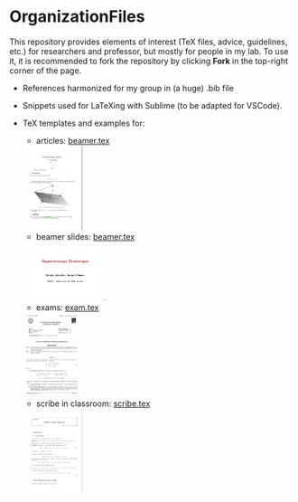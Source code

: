# OrganizationFiles

This repository provides elements of interest (TeX files, advice, guidelines, etc.) for researchers and professor, but mostly for people in my lab.
To use it, it is recommended to fork the repository by clicking **Fork** in the top-right corner of the page.


- References harmonized for my group in (a huge) .bib file

- Snippets used for LaTeXing with Sublime (to be adapted for VSCode).

- TeX templates and examples for:

    - articles: [beamer.tex](draft-beamer/article.tex)

    <img src="sharedimages/article.png" width="105" height="150">
    
    - beamer slides: [beamer.tex](draft-beamer/beamer.tex)
    
    <img src="sharedimages/beamer.png" width="150" height="105">

    - exams: [exam.tex](draft-exam/exam.tex)
    
    <img src="sharedimages/examen.png" width="105" height="150">
    
    - scribe in classroom: [scribe.tex](draft-scribe/scribe.tex)
    
    <img src="sharedimages/scribe.png" width="105" height="150">


